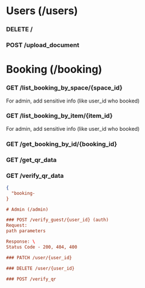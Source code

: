 # Users (/users)

### DELETE /

### POST /upload_document

# Booking (/booking)

### GET /list_booking_by_space/{space_id}
For admin, add sensitive info (like user_id who booked)

### GET /list_booking_by_item/{item_id}
For admin, add sensitive info (like user_id who booked)

### GET /get_booking_by_id/{booking_id}

### GET /get_qr_data

### GET /verify_qr_data

```json
{
  "booking-
}

# Admin (/admin)

### POST /verify_guest/{user_id} (auth)
Request:
path parameters

Response: \
Status Code - 200, 404, 400

### PATCH /user/{user_id}

### DELETE /user/{user_id}

### POST /verify_qr
